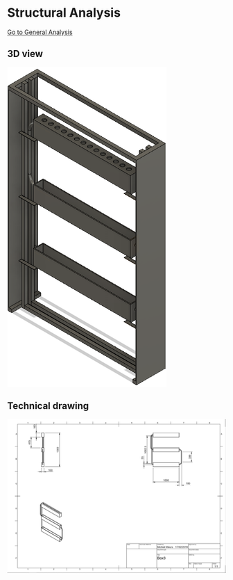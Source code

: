# Structural Analysis
[Go to General Analysis](../../analysis#structure)


## 3D view

![3D View](../../img/analysis/structure/1.png)

## Technical drawing

![Technical Drawing](../../img/analysis/structure/4.png)